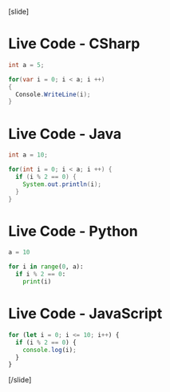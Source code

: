 [slide]
# Live Code - CSharp

```cs live
int a = 5;

for(var i = 0; i < a; i ++)
{
  Console.WriteLine(i);
}
```

# Live Code - Java

```java live
int a = 10;

for(int i = 0; i < a; i ++) {
  if (i % 2 == 0) {
    System.out.println(i);
  }
}
```
# Live Code - Python

```py live
a = 10

for i in range(0, a):
  if i % 2 == 0:
    print(i)
```

# Live Code - JavaScript

```js live
for (let i = 0; i <= 10; i++) {
  if (i % 2 == 0) {
    console.log(i);
  }
}
```
[/slide]
